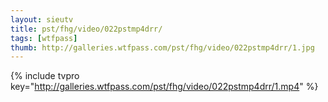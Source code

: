 ```yaml
--- 
layout: sieutv
title: pst/fhg/video/022pstmp4drr/
tags: [wtfpass]
thumb: http://galleries.wtfpass.com/pst/fhg/video/022pstmp4drr/1.jpg
---
```

{% include tvpro key="http://galleries.wtfpass.com/pst/fhg/video/022pstmp4drr/1.mp4" %} 
